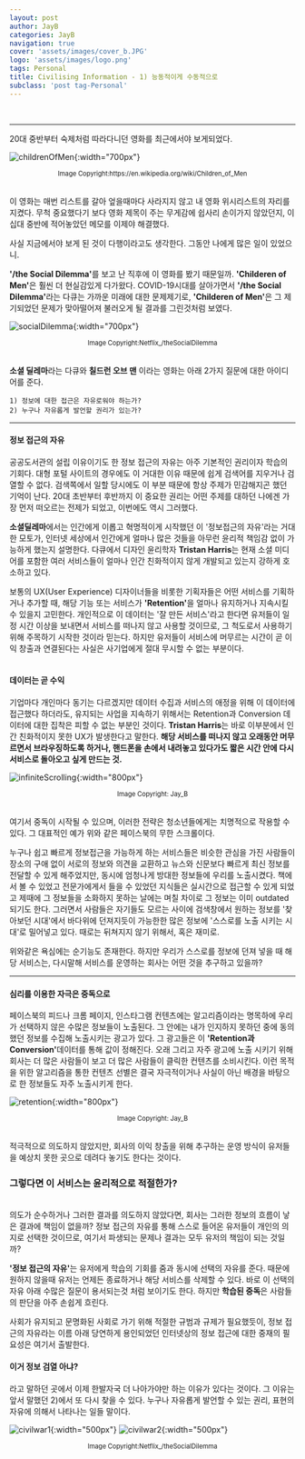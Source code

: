 ```yaml
---
layout: post
author: JayB
categories: JayB
navigation: true
cover: 'assets/images/cover_b.JPG'
logo: 'assets/images/logo.png'
tags: Personal
title: Civilising Information - 1) 능동적이게 수동적으로
subclass: 'post tag-Personal'
---
```

<br>

***
20대 중반부터 숙제처럼 따라다니던 영화를 최근에서야 보게되었다.<br>

![childrenOfMen](https://user-images.githubusercontent.com/59648602/95326101-5b096a80-08a2-11eb-8a69-4bb2856448bd.jpg){:width="700px"}
<div style="text-align: center"><span style="font-size:.8em;">Image Copyright:https://en.wikipedia.org/wiki/Children_of_Men</span></div><br>


이 영화는 매번 리스트를 갈아 엎을때마다 사라지지 않고 내 영화 위시리스트의 자리를 지켰다. 무척 중요했다기 보다 영화 제목이 주는 무게감에 쉽사리 손이가지 않았던지, 이십대 중반에 적어놓았던 메모를 이제야 해결했다.<br>

사실 지금에서야 보게 된 것이 다행이라고도 생각한다. 그동안 나에게 많은 일이 있었으니.<br>

<strong>'/the Social Dilemma'</strong>를 보고 난 직후에 이 영화를 봤기 때문일까. <strong>'Childeren of Men'</strong>은 훨씬 더 현실감있게 다가왔다. COVID-19시대를 살아가면서 <strong>'/the Social Dilemma'</strong>라는 다큐는 가까운 미래에 대한 문제제기로, <strong>'Childeren of Men'</strong>은 그 제기되었던 문제가 맞아떨어져 불러오게 될 결과를 그린것처럼 보였다.<br>


![socialDilemma](https://user-images.githubusercontent.com/59648602/95326155-6bb9e080-08a2-11eb-87e1-9ab9f06be90f.png){:width="700px"}
<div style="text-align: center"><span style="font-size:.8em;">Image Copyright:Netflix_/theSocialDilemma</span></div><br>

<strong>소셜 딜레마</strong>라는 다큐와 <strong>칠드런 오브 맨</strong> 이라는 영화는 아래 2가지 질문에 대한 아이디어를 준다.<br>


```
1) 정보에 대한 접근은 자유로워야 하는가?
2) 누구나 자유롭게 발언할 권리가 있는가?
```
***

#### 정보 접근의 자유
공공도서관의 설립 이유이기도 한 정보 접근의 자유는 아주 기본적인 권리이자 학습의 기회다. 대형 포털 사이트의 경우에도 이 거대한 이유 때문에 쉽게 검색어를 지우거나 검열할 수 없다. 검색쪽에서 일할 당시에도 이 부분 때문에 항상 주제가 민감해지곤 했던 기억이 난다. 20대 초반부터 후반까지 이 중요한 권리는 어떤 주제를 대하던 나에겐 가장 먼저 떠오르는 전제가 되었고, 이번에도 역시 그러했다.<br>

<strong>소셜딜레마</strong>에서는 인간에게 이롭고 혁명적이게 시작했던 이 '정보접근의 자유'라는 거대한 모토가, 인터넷 세상에서 인간에게 얼마나 많은 것들을 아무런 윤리적 책임감 없이 가능하게 했는지 설명한다. 다큐에서 디자인 윤리학자 <strong>Tristan Harris</strong>는 현재 소셜 미디어를 포함한 여러 서비스들이 얼마나 인간 친화적이지 않게 개발되고 있는지 강하게 호소하고 있다.<br>

보통의 UX(User Experience) 디자이너들을 비롯한 기획자들은 어떤 서비스를 기획하거나 추가할 때, 해당 기능 또는 서비스가 <strong>'Retention'</strong>을 얼마나 유지하거나 지속시킬 수 있을지 고민한다. 개인적으로 이 데이터는 '잘 만든 서비스'라고 한다면 유저들이 일정 시간 이상을 보내면서 서비스를 떠나지 않고 사용할 것이므로, 그 척도로서 사용하기 위해 주목하기 시작한 것이라 믿는다. 하지만 유저들이 서비스에 머무르는 시간이 곧 이익 창출과 연결된다는 사실은 사기업에게 절대 무시할 수 없는 부분이다.<br>
<br>

#### 데이터는 곧 수익
기업마다 개인마다 동기는 다르겠지만 데이터 수집과 서비스의 애정을 위해 이 데이터에 접근했다 하더라도, 유지되는 사업을 지속하기 위해서는 Retention과 Conversion 데이터에 대한 집착은 피할 수 없는 부분인 것이다. <strong>Tristan Harris</strong>는 바로 이부분에서 인간 친화적이지 못한 UX가 발생한다고 말한다. <strong>해당 서비스를 떠나지 않고 오래동안 머무르면서 브라우징하도록 하거나, 핸드폰을 손에서 내려놓고 있다가도 짧은 시간 안에 다시 서비스로 돌아오고 싶게 만드는 것.</strong> <br>

![infiniteScrolling](https://user-images.githubusercontent.com/59648602/95331785-c5260d80-08aa-11eb-8354-368f61ba6b83.png){:width="800px"}
<div style="text-align: center"><span style="font-size:.8em;">Image Copyright: Jay_B</span></div><br>

여기서 중독이 시작될 수 있으며, 이러한 전략은 청소년들에게는 치명적으로 작용할 수 있다. 그 대표적인 예가 위와 같은 페이스북의 무한 스크롤이다.<br>

누구나 쉽고 빠르게 정보접근을 가능하게 하는 서비스들은 비슷한 관심을 가진 사람들이 장소의 구애 없이 서로의 정보와 의견을 교환하고 뉴스와 신문보다 빠르게 최신 정보를 전달할 수 있게 해주었지만, 동시에 엄청나게 방대한 정보들에 우리를 노출시켰다. 책에서 볼 수 있었고 전문가에게서 들을 수 있었던 지식들은 실시간으로 접근할 수 있게 되었고 제때에 그 정보들을 소화하지 못하는 날에는 며칠 차이로 그 정보는 이미 outdated 되기도 한다. 그러면서 사람들은 자기들도 모르는 사이에 검색창에서 원하는 정보를 '찾아보던 시대'에서 바다위에 던져지듯이 가능한한 많은 정보에 '스스로를 노출 시키는 시대'로 밀어넣고 있다. 때로는 뒤쳐지지 않기 위해서, 혹은 재미로.<br>

위와같은 욕심에는 순기능도 존재한다. 하지만 우리가 스스로를 정보에 던져 넣을 때 해당 서비스는, 다시말해 서비스를 운영하는 회사는 어떤 것을 추구하고 있을까?<br>

***


#### 심리를 이용한 자극은 중독으로
페이스북의 피드나 크롬 페이지, 인스타그램 컨텐츠에는 알고리즘이라는 명목하에 우리가 선택하지 않은 수많은 정보들이 노출된다. 그 안에는 내가 인지하지 못하던 중에 동의했던 정보를 수집해 노출시키는 광고가 있다. 그 광고들은 이 <strong>'Retention과 Conversion'</strong>데이터를 통해 값이 정해진다. 오래 그리고 자주 광고에 노출 시키기 위해 회사는 더 많은 사람들이 보고 더 많은 사람들이 클릭한 컨텐츠를 소비시킨다. 이런 목적을 위한 알고리즘을 통한 컨텐츠 선별은 결국 자극적이거나 사실이 아닌 배경을 바탕으로 한 정보들도 자주 노출시키게 한다.<br>

![retention](https://user-images.githubusercontent.com/59648602/95340745-d0cb0180-08b5-11eb-8eda-e3bf34947f7e.png){:width="800px"}
<div style="text-align: center"><span style="font-size:.8em;">Image Copyright: Jay_B</span></div><br>

적극적으로 의도하지 않았지만, 회사의 이익 창출을 위해 추구하는 운영 방식이 유저들을 예상치 못한 곳으로 데려다 놓기도 한다는 것이다.

### 그렇다면 이 서비스는 윤리적으로 적절한가?
<br>
의도가 순수하거나 그러한 결과를 의도하지 않았다면, 회사는 그러한 정보의 흐름이 낳은 결과에 책임이 없을까?
정보 접근의 자유를 통해 스스로 들어온 유저들이 개인의 의지로 선택한 것이므로, 여기서 파생되는 문제나 결과는 모두 유저의 책임이 되는 것일까?<br>

<strong>'정보 접근의 자유'</strong>는 유저에게 학습의 기회를 줌과 동시에 선택의 자유를 준다. 때문에 원하지 않을때 유저는 언제든 종료하거나 해당 서비스를 삭제할 수 있다. 바로 이 선택의 자유 아래 수많은 질문이 용서되는것 처럼 보이기도 한다. 하지만 <strong>학습된 중독</strong>은 사람들의 판단을 아주 손쉽게 흐린다.<br>

사회가 유지되고 문명화된 사회로 가기 위해 적절한 규범과 규제가 필요했듯이, 정보 접근의 자유라는 이름 아래 당연하게 용인되었던 인터넷상의 정보 접근에 대한 중재의 필요성은 여기서 출발한다.

#### 이거 정보 검열 아냐?

라고 말하던 곳에서 이제 한발자국 더 나아가야만 하는 이유가 있다는 것이다. 그 이유는 앞서 말했던 2)에서 또 다시 찾을 수 있다. 누구나 자유롭게 발언할 수 있는 권리, 표현의 자유에 의해서 나타나는 일들 말이다.

![civilwar1](https://user-images.githubusercontent.com/59648602/95343798-3967ad80-08b9-11eb-9a41-b1ce276d72a9.png){:width="500px"}
![civilwar2](https://user-images.githubusercontent.com/59648602/95343811-3cfb3480-08b9-11eb-85f8-903ae9b63595.png){:width="500px"}
<div style="text-align: center"><span style="font-size:.8em;">Image Copyright:Netflix_/theSocialDilemma</span></div><br>
